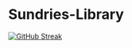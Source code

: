 # Sundries-Library
[![GitHub Streak](https://github-readme-streak-stats.herokuapp.com/?user=ColinTuring)](https://git.io/streak-stats)
